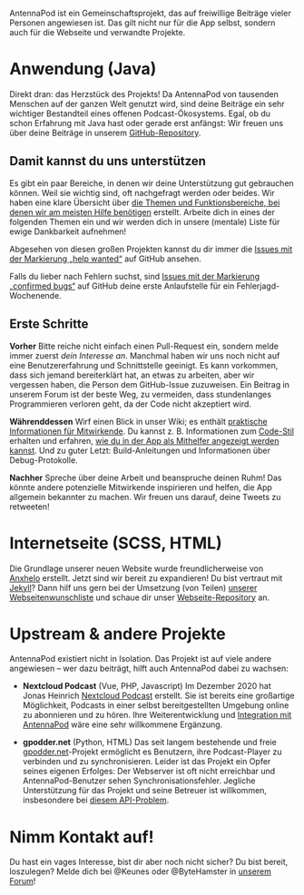 AntennaPod ist ein Gemeinschaftsprojekt, das auf freiwillige Beiträge vieler Personen angewiesen ist. Das gilt nicht nur für die App selbst, sondern auch für die Webseite und verwandte Projekte.

# Anwendung (Java)

Direkt dran: das Herzstück des Projekts! Da AntennaPod von tausenden Menschen auf der ganzen Welt genutzt wird, sind deine Beiträge ein sehr wichtiger Bestandteil eines offenen Podcast-Ökosystems. Egal, ob du schon Erfahrung mit Java hast oder gerade erst anfängst: Wir freuen uns über deine Beiträge in unserem [GitHub-Repository](https://github.com/AntennaPod/AntennaPod).

## Damit kannst du uns unterstützen

Es gibt ein paar Bereiche, in denen wir deine Unterstützung gut gebrauchen können. Weil sie wichtig sind, oft nachgefragt werden oder beides. Wir haben eine klare Übersicht über [die Themen und Funktionsbereiche, bei denen wir am meisten Hilfe benötigen](https://github.com/AntennaPod/AntennaPod/projects/2) erstellt. Arbeite dich in eines der folgenden Themen ein und wir werden dich in unsere (mentale) Liste für ewige Dankbarkeit aufnehmen!

Abgesehen von diesen großen Projekten kannst du dir immer die [Issues mit der Markierung „help wanted“](https://github.com/AntennaPod/AntennaPod/labels/help%20wanted) auf GitHub ansehen.

Falls du lieber nach Fehlern suchst, sind [Issues mit der Markierung „confirmed bugs“](https://github.com/AntennaPod/AntennaPod/labels/Type%3A%20Confirmed%20bug) auf GitHub deine erste Anlaufstelle für ein Fehlerjagd-Wochenende.

## Erste Schritte

**Vorher** Bitte reiche nicht einfach einen Pull-Request ein, sondern melde immer zuerst *dein Interesse an*. Manchmal haben wir uns noch nicht auf eine Benutzererfahrung und Schnittstelle geeinigt. Es kann vorkommen, dass sich jemand bereiterklärt hat, an etwas zu arbeiten, aber wir vergessen haben, die Person dem GitHub-Issue zuzuweisen. Ein Beitrag in unserem Forum ist der beste Weg, zu vermeiden, dass stundenlanges Programmieren verloren geht, da der Code nicht akzeptiert wird.

**Währenddessen** Wirf einen Blick in unser Wiki; es enthält [praktische Informationen für Mitwirkende](https://github.com/AntennaPod/AntennaPod/wiki). Du kannst z. B. Informationen zum [Code-Stil](https://github.com/AntennaPod/AntennaPod/wiki/Code-style) erhalten und erfahren, [wie du in der App als Mithelfer angezeigt werden kannst](https://github.com/AntennaPod/AntennaPod/wiki/Getting-accredited-on-the-Contributors-page). Und zu guter Letzt: Build-Anleitungen und Informationen über Debug-Protokolle.

**Nachher** Spreche über deine Arbeit und beanspruche deinen Ruhm! Das könnte andere potenzielle Mitwirkende inspirieren und helfen, die App allgemein bekannter zu machen. Wir freuen uns darauf, deine Tweets zu retweeten!

# Internetseite (SCSS, HTML)

Die Grundlage unserer neuen Website wurde freundlicherweise von [Anxhelo](https://lushka.al) erstellt. Jetzt sind wir bereit zu expandieren! Du bist vertraut mit [Jekyll](https://jekyllrb.com/)? Dann hilf uns gern bei der Umsetzung (von Teilen) [unserer Webseitenwunschliste](https://forum.antennapod.org/t/sitemap-for-the-new-website/240) und schaue dir unser [Webseite-Repository](https://github.com/AntennaPod/antennapod.github.io) an.

# Upstream & andere Projekte

AntennaPod existiert nicht in Isolation. Das Projekt ist auf viele andere angewiesen – wer dazu beiträgt, hilft auch AntennaPod dabei zu wachsen:

* **Nextcloud Podcast** (Vue, PHP, Javascript) Im Dezember 2020 hat Jonas Heinrich [Nextcloud Podcast](https://apps.nextcloud.com/apps/podcast) erstellt. Sie ist bereits eine großartige Möglichkeit, Podcasts in einer selbst bereitgestellten Umgebung online zu abonnieren und zu hören. Ihre Weiterentwicklung und [Integration mit AntennaPod](https://git.project-insanity.org/onny/nextcloud-app-podcast/-/issues/103) wäre eine sehr willkommene Ergänzung.

* **gpodder.net** (Python, HTML) Das seit langem bestehende und freie [gpodder.net](https://gpodder.net/)-Projekt ermöglicht es Benutzern, ihre Podcast-Player zu verbinden und zu synchronisieren. Leider ist das Projekt ein Opfer seines eigenen Erfolges: Der Webserver ist oft nicht erreichbar und AntennaPod-Benutzer sehen Synchronisationsfehler. Jegliche Unterstützung für das Projekt und seine Betreuer ist willkommen, insbesondere bei [diesem API-Problem](https://github.com/gpodder/mygpo/issues/128).

# Nimm Kontakt auf!

Du hast ein vages Interesse, bist dir aber noch nicht sicher? Du bist bereit, loszulegen? Melde dich bei @Keunes oder @ByteHamster in [unserem Forum](https://forum.antennapod.org)!
